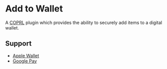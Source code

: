 # Add to Wallet

A [COPRL](https://github.com/coprl/coprl) plugin which provides the ability to securely add items to a digital wallet.

## Support

* [Apple Wallet](https://www.apple.com/wallet)
* [Google Pay](https://developers.google.com/pay)
